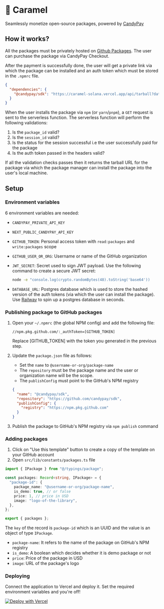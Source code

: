 # 🍮 Caramel

Seamlessly monetize open-source packages, powered by [CandyPay](https://candypay.fun)

## How it works?

All the packages must be privately hosted on [Github Packages](https://github.com/features/packages). The user can purchase the package via CandyPay Checkout.

After the payment is successfully done, the user will get a private link via which the package can be installed and an auth token which must be stored in the `.npmrc` file.

```json
{
  "dependencies": {
    "@candypay/sdk": "https://caramel-solana.vercel.app/api/tarball?data=..."
  }
}
```

When the user installs the package via `npm` (or `yarn`/`pnpm`), a `GET` request is sent to the serverless function. The serverless function will perform the following validations:
1. Is the `package_id` valid?
2. Is the `session_id` valid?
3. Is the status for the session successful i.e the user successfully paid for the package
4. Is the auth token passed in the headers valid?

If all the validation checks passes then it returns the tarball URL for the package via which the package manager can install the package into the user's local machine.


## Setup 

### Environment variables

6 environment variables are needed:
- `CANDYPAY_PRIVATE_API_KEY`
- `NEXT_PUBLIC_CANDYPAY_API_KEY`
- `GITHUB_TOKEN`: Personal access token with `read:packages` and `write:packages` scope
- `GITHUB_USER_OR_ORG`: Username or name of the GitHub organization
- `JWT_SECRET`: Secret used to sign JWT payload. Use the following command to create a secure JWT secret:

    ```bash
    node -e "console.log(crypto.randomBytes(48).toString('base64'))
    ```
    
- `DATABASE_URL`: Postgres database which is used to store the hashed version of the auth tokens (via which the user can install the package). Use [Railway](https://railway.app) to spin up a postgres database in seconds.

### Publishing package to GitHub packages

1. Open your `~/.npmrc` (the global NPM config) and add the following file:
    ```
    //npm.pkg.github.com/:_authToken=[GITHUB_TOKEN]
    ```
    Replace [GITHUB_TOKEN] with the token you generated in the previous step.
2. Update the `package.json` file as follows:
    - Set the `name` to `@username-or-org/package-name`
    - The `repository` must be the package name and the user or organization name will be the scope.
    - The `publishConfig` must point to the GitHub's NPM registry

    ```json
    {
      "name": "@candypay/sdk",
      "repository": "https://github.com/candypay/sdk",
      "publishConfig": {
        "registry": "https://npm.pkg.github.com"
      }
    }
    ```
3. Publish the package to GitHub's NPM registry via `npm publish` command

### Adding packages

1. Click on "Use this template" button to create a copy of the template on your GitHub account
2. Open `src/lib/constants/packages.ts` file

```ts
import { IPackage } from "@/typings/package";

const packages: Record<string, IPackage> = {
  "package-id": {
    package_name: "@username-or-org/package-name",
    is_demo: true, // or false
    price: 1, // price in USD
    image: "logo-of-the-library",
  },
};

export { packages };
```

  The `key` of the record is `package-id` which is an UUID and the value is an object of type `IPackage`.

  - `package-name`: It refers to the name of the package on GitHub's NPM registry
  - `is_demo`: A boolean which decides whether it is demo package or not
  - `price`: Price of the package in USD
  - `image`: URL of the package's logo 

### Deploying

Connect the application to Vercel and deploy it. Set the required environment variables and you're off!

[![Deploy with Vercel](https://vercel.com/button)](https://vercel.com/new/clone?repository-url=https%3A%2F%2Fgithub.com%2Fcandypay%2Fcaramel&env=CANDYPAY_PRIVATE_API_KEY,NEXT_PUBLIC_CANDYPAY_API_KEY,GITHUB_TOKEN,GITHUB_USER_OR_ORG,JWT_SECRET,DATABASE_URL)

